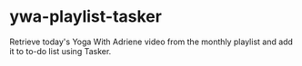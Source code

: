 # ywa-playlist-tasker
Retrieve today's Yoga With Adriene video from the monthly playlist and add it to to-do list using Tasker.
